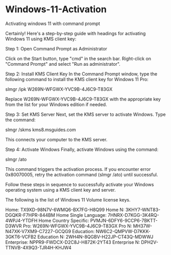 # Windows-11-Activation
Activating windows 11 with command prompt


Certainly! Here's a step-by-step guide with headings for activating Windows 11 using KMS client key:

Step 1: Open Command Prompt as Administrator

Click on the Start button, type "cmd" in the search bar.
Right-click on "Command Prompt" and select "Run as administrator".

Step 2: Install KMS Client Key
In the Command Prompt window, type the following command to install the KMS client key for Windows 11 Pro:

slmgr /ipk W269N-WFGWX-YVC9B-4J6C9-T83GX

Replace W269N-WFGWX-YVC9B-4J6C9-T83GX with the appropriate key from the list for your Windows edition if needed.

Step 3: Set KMS Server
Next, set the KMS server to activate Windows. Type the command:

slmgr /skms kms8.msguides.com

This connects your computer to the KMS server.

Step 4: Activate Windows
Finally, activate Windows using the command:

slmgr /ato

This command triggers the activation process. If you encounter error 0x80070005, retry the activation command (slmgr /ato) until successful.

Follow these steps in sequence to successfully activate your Windows operating system using a KMS client key and server.

The following is the list of Windows 11 Volume license keys.

Home: TX9XD-98N7V-6WMQ6-BX7FG-H8Q99
Home N: 3KHY7-WNT83-DGQKR-F7HPR-844BM
Home Single Language: 7HNRX-D7KGG-3K4RQ-4WPJ4-YTDFH
Home Country Specific: PVMJN-6DFY6-9CCP6-7BKTT-D3WVR
Pro: W269N-WFGWX-YVC9B-4J6C9-T83GX
Pro N: MH37W-N47XK-V7XM9-C7227-GCQG9
Education: NW6C2-QMPVW-D7KKK-3GKT6-VCFB2
Education N: 2WH4N-8QGBV-H22JP-CT43Q-MDWWJ
Enterprise: NPPR9-FWDCX-D2C8J-H872K-2YT43
Enterprise N: DPH2V-TTNVB-4X9Q3-TJR4H-KHJW4

